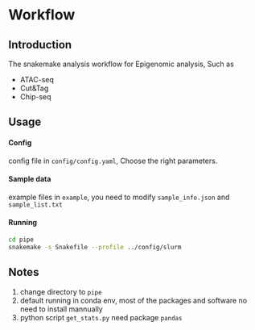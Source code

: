 # Workflow

## Introduction

The snakemake analysis workflow for Epigenomic analysis, Such as

- ATAC-seq
- Cut&Tag
- Chip-seq

## Usage

#### Config

config file in `config/config.yaml`, Choose the right parameters.

#### Sample data

example files in `example`, you need to modify `sample_info.json` and `sample_list.txt`

#### Running

```sh
cd pipe
snakemake -s Snakefile --profile ../config/slurm
```

## Notes

1. change directory to `pipe`
2. default running in conda env, most of the packages and software no need to install mannually
3. python script `get_stats.py` need package `pandas`